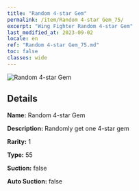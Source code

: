 ```yaml
---
title: "Random 4-star Gem"
permalink: /item/Random 4-star Gem_75/
excerpt: "Wing Fighter Random 4-star Gem"
last_modified_at: 2023-09-02
locale: en
ref: "Random 4-star Gem_75.md"
toc: false
classes: wide
---
```



 ![Random 4-star Gem](/images/item/Random_4-star_Gem_p.png)



## Details

 **Name:** Random 4-star Gem 

 **Description:** Randomly get one 4-star gem

 **Rarity:** 1 

 **Type:** 55 

 **Suction:** false 

 **Auto Suction:** false 


